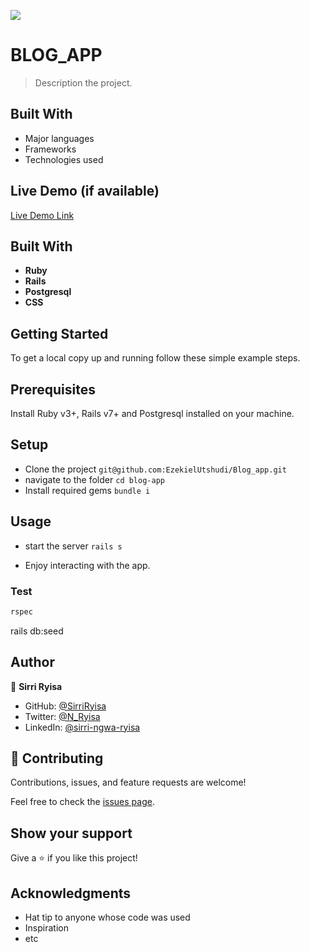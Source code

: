 ![](https://img.shields.io/badge/Microverse-blueviolet)

# BLOG_APP

> Description the project.


## Built With

- Major languages
- Frameworks
- Technologies used

## Live Demo (if available)

[Live Demo Link](https://livedemo.com)


## Built With

- **Ruby**
- **Rails**
- **Postgresql**
- **CSS**

## Getting Started
To get a local copy up and running follow these simple example steps.


## Prerequisites
Install Ruby v3+, Rails v7+ and Postgresql installed on your machine.

## Setup

- Clone the project `git@github.com:EzekielUtshudi/Blog_app.git`
- navigate to the folder `cd blog-app`
- Install required gems `bundle i`

## Usage
- start the server `rails s`

- Enjoy interacting with the app.
### Test

```sh
rspec
```
rails db:seed




## Author

👤 **Sirri Ryisa**

- GitHub: [@SirriRyisa](https://github.com/EzekielUtshudi)
- Twitter: [@N_Ryisa](https://twitter.com/UtshudiEzekiel)
- LinkedIn: [@sirri-ngwa-ryisa](https://www.linkedin.com/in/ezekiel-utshudi-195782162/)



## 🤝 Contributing

Contributions, issues, and feature requests are welcome!

Feel free to check the [issues page](../../issues/).

## Show your support

Give a ⭐️ if you like this project!

## Acknowledgments

- Hat tip to anyone whose code was used
- Inspiration
- etc
